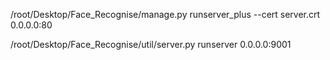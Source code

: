 /root/Desktop/Face_Recognise/manage.py runserver_plus --cert server.crt 0.0.0.0:80


/root/Desktop/Face_Recognise/util/server.py runserver 0.0.0.0:9001

